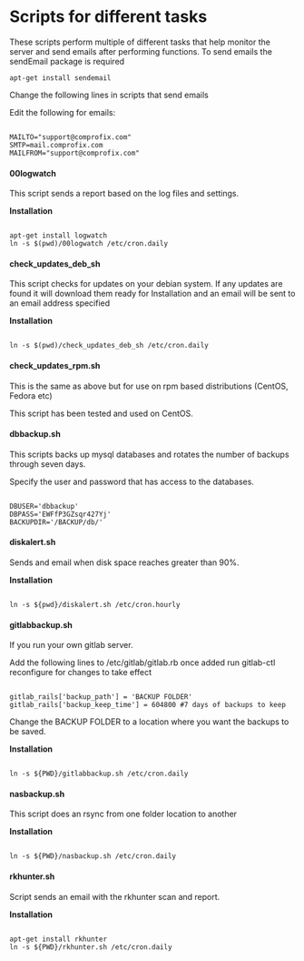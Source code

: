 Scripts for different tasks
===========================

These scripts perform multiple of different tasks that help monitor the server and send emails after performing functions.
To send emails the sendEmail package is required

<pre><code>apt-get install sendemail</code></pre>

Change the following lines in scripts that send emails

Edit the following for emails:
<pre><code>
MAILTO="support@comprofix.com"
SMTP=mail.comprofix.com
MAILFROM="support@comprofix.com"
</code></pre>

#### 00logwatch

This script sends a report based on the log files and settings.

<b>Installation</b>
<pre><code>
apt-get install logwatch
ln -s $(pwd)/00logwatch /etc/cron.daily
</code></pre>

#### check_updates_deb_sh

This script checks for updates on your debian system. If any updates are found it will download them ready for Installation and an email will be sent to an email address specified

<b>Installation</b>
<pre><code>
ln -s $(pwd)/check_updates_deb_sh /etc/cron.daily
</code></pre>

#### check_updates_rpm.sh

This is the same as above but for use on rpm based distributions (CentOS, Fedora etc)

This script has been tested and used on CentOS.

#### dbbackup.sh

This scripts backs up mysql databases and rotates the number of backups through seven days.

Specify the user and password that has access to the databases.

<pre><code>
DBUSER='dbbackup'
DBPASS='EWFfP3GZsqr427Yj'
BACKUPDIR='/BACKUP/db/'
</code></pre>

#### diskalert.sh

Sends and email when disk space reaches greater than 90%.

<b>Installation</b>
<pre><code>
ln -s ${pwd}/diskalert.sh /etc/cron.hourly
</code></pre>

#### gitlabbackup.sh

If you run your own gitlab server.

Add the following lines to /etc/gitlab/gitlab.rb once added run gitlab-ctl reconfigure for changes to take effect

<pre><code>
gitlab_rails['backup_path'] = 'BACKUP FOLDER'
gitlab_rails['backup_keep_time'] = 604800 #7 days of backups to keep
</code></pre>

Change the BACKUP FOLDER to a location where you want the backups to be saved.

<b>Installation</b>
<pre><code>
ln -s ${PWD}/gitlabbackup.sh /etc/cron.daily
</code></pre>

#### nasbackup.sh

This script does an rsync from one folder location to another

<b>Installation</b>
<pre><code>
ln -s ${PWD}/nasbackup.sh /etc/cron.daily
</code></pre>

#### rkhunter.sh

Script sends an email with the rkhunter scan and report.

<b>Installation</b>
<pre><code>
apt-get install rkhunter
ln -s ${PWD}/rkhunter.sh /etc/cron.daily
</code></pre>
